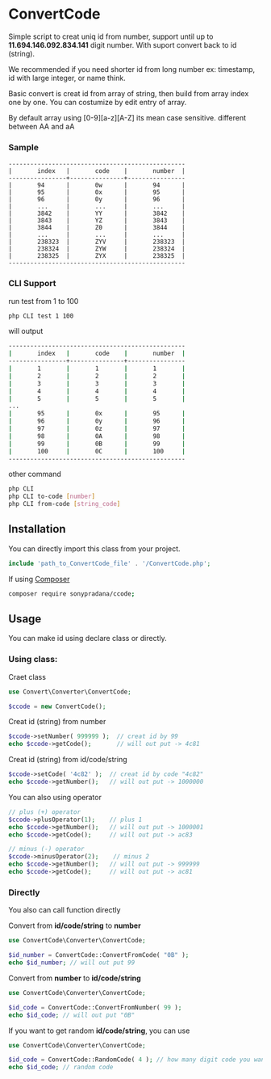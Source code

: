 # ConvertCode
Simple script to creat uniq id from number, support until up to **11.694.146.092.834.141** digit number. With suport convert back to id (string).

We recommended if you need shorter id from long number ex: timestamp, id with large integer, or name think.

Basic convert is creat id from array of string, then build from array index one by one.
You can costumize by edit entry of array.

By default array using [0-9][a-z][A-Z] its mean case sensitive. different between AA and aA

### Sample
```
-------------------------------------------------
|       index   |       code    |       number  |
----------------+---------------+----------------
|       94      |       0w      |       94      |
|       95      |       0x      |       95      |
|       96      |       0y      |       96      |
|       ...     |       ...     |       ...     |
|       3842    |       YY      |       3842    |
|       3843    |       YZ      |       3843    |
|       3844    |       Z0      |       3844    |
|       ...     |       ...     |       ...     |
|       238323  |       ZYV     |       238323  |
|       238324  |       ZYW     |       238324  |
|       238325  |       ZYX     |       238325  |
-------------------------------------------------
```
### CLI Support
run test from 1 to 100
```bash
php CLI test 1 100
```
will output
```bash
-------------------------------------------------
|       index   |       code    |       number  |
----------------+---------------+----------------
|       1       |       1       |       1       |
|       2       |       2       |       2       |
|       3       |       3       |       3       |
|       4       |       4       |       4       |
|       5       |       5       |       5       |
... 
|       95      |       0x      |       95      |
|       96      |       0y      |       96      |
|       97      |       0z      |       97      |
|       98      |       0A      |       98      |
|       99      |       0B      |       99      |
|       100     |       0C      |       100     |
-------------------------------------------------
```
other command
```bash
php CLI 
php CLI to-code [number]
php CLI from-code [string_code]
```

## Installation

You can directly import this class from your project.
```php
include 'path_to_ConvertCode_file' . '/ConvertCode.php';
```
If using [Composer](https://getcomposer.org/)
```bash
composer require sonypradana/ccode;
```

## Usage
You can make id using declare class or directly.

### Using class:

Craet class
```php
use Convert\Converter\ConvertCode;

$ccode = new ConvertCode();
```
Creat id (string) from number
```php
$ccode->setNumber( 999999 );  // creat id by 99
echo $ccode->getCode();       // will out put -> 4c81
```
Creat id (string) from id/code/string
```php
$ccode->setCode( '4c82' );  // creat id by code "4c82"
echo $ccode->getNumber();   // will out put -> 1000000
```
You can also using operator
```php
// plus (+) operator
$ccode->plusOperator(1);    // plus 1
echo $ccode->getNumber();   // will out put -> 1000001
echo $ccode->getCode();     // will out put -> ac83

// minus (-) operator
$ccode->minusOperator(2);    // minus 2
echo $ccode->getNumber();   // will out put -> 999999
echo $ccode->getCode();     // will out put -> ac81
```

### Directly
You also can call function directly

Convert from **id/code/string** to **number**
```php
use ConvertCode\Converter\ConvertCode;

$id_number = ConvertCode::ConvertFromCode( "0B" );
echo $id_number; // will out put 99
```
Convert from **number** to **id/code/string**
```php
use ConvertCode\Converter\ConvertCode;

$id_code = ConvertCode::ConvertFromNumber( 99 );
echo $id_code; // will out put "0B"
```

If you want to get random **id/code/string**, you can use
```php
use ConvertCode\Converter\ConvertCode;

$id_code = ConvertCode::RandomCode( 4 ); // how many digit code you want
echo $id_code; // random code 
```
